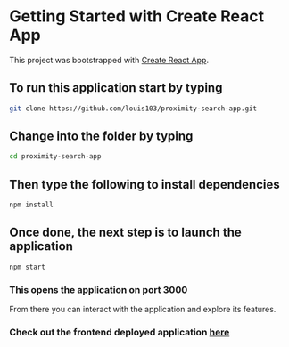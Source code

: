# Getting Started with Create React App

This project was bootstrapped with [Create React App](https://github.com/facebook/create-react-app).

## To run this application start by typing

```bash
git clone https://github.com/louis103/proximity-search-app.git
```

## Change into the folder by typing

```bash
cd proximity-search-app
```

## Then type the following to install dependencies

```bash
npm install
```

## Once done, the next step is to launch the application

```bash
npm start
```

### This opens the application on port 3000

From there you can interact with the application and explore its features.

### Check out the frontend deployed application [here](https://facebook.github.io/create-react-app/docs/getting-started)
